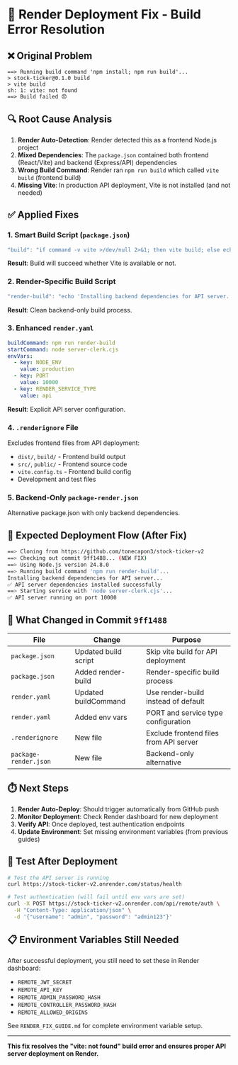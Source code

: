 # 🔧 Render Deployment Fix - Build Error Resolution

## ❌ Original Problem
```
==> Running build command 'npm install; npm run build'...
> stock-ticker@0.1.0 build
> vite build
sh: 1: vite: not found
==> Build failed 😞
```

## 🔍 Root Cause Analysis
1. **Render Auto-Detection**: Render detected this as a frontend Node.js project
2. **Mixed Dependencies**: The `package.json` contained both frontend (React/Vite) and backend (Express/API) dependencies
3. **Wrong Build Command**: Render ran `npm run build` which called `vite build` (frontend build)
4. **Missing Vite**: In production API deployment, Vite is not installed (and not needed)

## ✅ Applied Fixes

### 1. Smart Build Script (`package.json`)
```javascript
"build": "if command -v vite >/dev/null 2>&1; then vite build; else echo 'Vite not available, skipping frontend build (API server deployment)'; fi"
```
**Result**: Build will succeed whether Vite is available or not.

### 2. Render-Specific Build Script
```javascript
"render-build": "echo 'Installing backend dependencies for API server...' && npm ci && echo 'API server dependencies installed successfully'"
```
**Result**: Clean backend-only build process.

### 3. Enhanced `render.yaml`
```yaml
buildCommand: npm run render-build
startCommand: node server-clerk.cjs
envVars:
  - key: NODE_ENV
    value: production
  - key: PORT
    value: 10000
  - key: RENDER_SERVICE_TYPE
    value: api
```
**Result**: Explicit API server configuration.

### 4. `.renderignore` File
Excludes frontend files from API deployment:
- `dist/`, `build/` - Frontend build output
- `src/`, `public/` - Frontend source code
- `vite.config.ts` - Frontend build config
- Development and test files

### 5. Backend-Only `package-render.json`
Alternative package.json with only backend dependencies.

## 🚀 Expected Deployment Flow (After Fix)

```bash
==> Cloning from https://github.com/tonecapon3/stock-ticker-v2
==> Checking out commit 9ff1488... (NEW FIX)
==> Using Node.js version 24.8.0
==> Running build command 'npm run render-build'...
Installing backend dependencies for API server...
✅ API server dependencies installed successfully
==> Starting service with 'node server-clerk.cjs'...
✅ API server running on port 10000
```

## 🔧 What Changed in Commit `9ff1488`

| File | Change | Purpose |
|------|---------|----------|
| `package.json` | Updated build script | Skip vite build for API deployment |
| `package.json` | Added render-build | Render-specific build process |
| `render.yaml` | Updated buildCommand | Use render-build instead of default |
| `render.yaml` | Added env vars | PORT and service type configuration |
| `.renderignore` | New file | Exclude frontend files from API server |
| `package-render.json` | New file | Backend-only alternative |

## ⏱️ Next Steps

1. **Render Auto-Deploy**: Should trigger automatically from GitHub push
2. **Monitor Deployment**: Check Render dashboard for new deployment
3. **Verify API**: Once deployed, test authentication endpoints
4. **Update Environment**: Set missing environment variables (from previous guides)

## 🧪 Test After Deployment

```bash
# Test the API server is running
curl https://stock-ticker-v2.onrender.com/status/health

# Test authentication (will fail until env vars are set)
curl -X POST https://stock-ticker-v2.onrender.com/api/remote/auth \
  -H "Content-Type: application/json" \
  -d '{"username": "admin", "password": "admin123"}'
```

## 📋 Environment Variables Still Needed

After successful deployment, you still need to set these in Render dashboard:
- `REMOTE_JWT_SECRET`
- `REMOTE_API_KEY` 
- `REMOTE_ADMIN_PASSWORD_HASH`
- `REMOTE_CONTROLLER_PASSWORD_HASH`
- `REMOTE_ALLOWED_ORIGINS`

See `RENDER_FIX_GUIDE.md` for complete environment variable setup.

---
**This fix resolves the "vite: not found" build error and ensures proper API server deployment on Render.**
